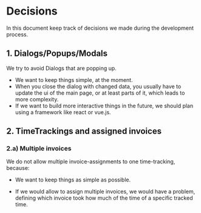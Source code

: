 # Decisions

In this document keep track of decisions we made during the development process.

## 1. Dialogs/Popups/Modals

We try to avoid Dialogs that are popping up.

* We want to keep things simple, at the moment.
* When you close the dialog with changed data, you usually have to update the ui of the main page, or at least parts of it, which leads to more complexity.
* If we want to build more interactive things in the future, we should plan using a framework like react or vue.js.

## 2. TimeTrackings and assigned invoices

### 2.a) Multiple invoices

We do not allow multiple invoice-assignments to one time-tracking, because:

* We want to keep things as simple as possible.

* If we would allow to assign multiple invoices, we would have a problem, defining which invoice took how much of the time of a specific tracked time.
